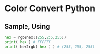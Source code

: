 # Color Convert Python

## Sample, Using
```python
hex = rgb2hex((255,255,255))
print( hex ) # FFFFFF
print( hex2rgb( hex ) ) # (255, 255, 255)
```

